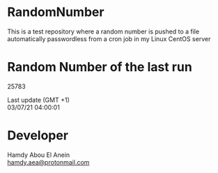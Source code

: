 # RandomNumber    
This is a test repository where a random number is pushed to a file automatically passwordless from a cron job in my Linux CentOS server    
# Random Number of the last run   
25783
      
Last update (GMT +1)    
03/07/21 04:00:01
# Developer    
Hamdy Abou El Anein   
hamdy.aea@protonmail.com
